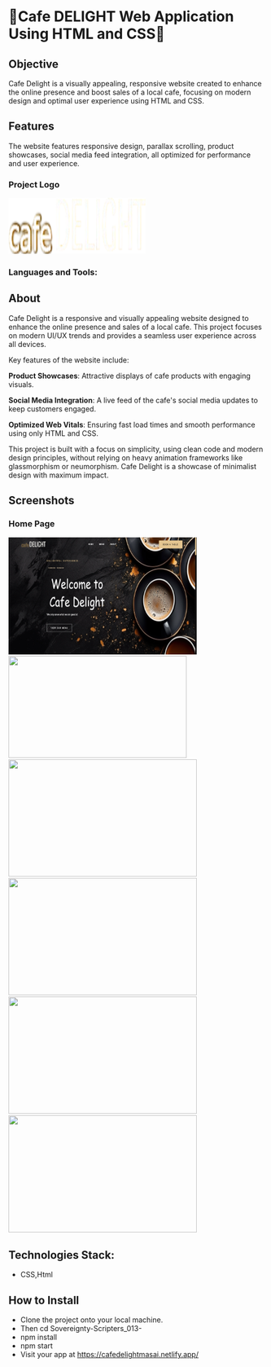 # 🎉Cafe DELIGHT Web Application Using HTML and CSS🎉
## Objective
<div>Cafe Delight is a visually appealing, responsive website created to enhance the online presence and boost sales of a local cafe, focusing on modern design and optimal user experience using HTML and CSS.</div>

## Features
<div>The website features responsive design, parallax scrolling, product showcases, social media feed integration, all optimized for performance and user experience.</div>

<div> 
<h3>Project Logo</h3>
  <img src="./new_file/images/logo.png" width="270px" height="110px">
</div>

<h3 align="left">Languages and Tools:</h3>
 <a href="https://encrypted-tbn0.gstatic.com/images?q=tbn:ANd9GcRMJkgzwPzEJkrrzFg1VJyku2aeTZ0PxNFD0g&s" alt="reactnative" width="40" height="40"/> </a>

## About

Cafe Delight is a responsive and visually appealing website designed to enhance the online presence and sales of a local cafe. This project focuses on modern UI/UX trends and provides a seamless user experience across all devices.

Key features of the website include:

**Product Showcases**: Attractive displays of cafe products with engaging visuals.

**Social Media Integration**: A live feed of the cafe's social media updates to keep customers engaged.

**Optimized Web Vitals**: Ensuring fast load times and smooth performance using only HTML and CSS.

This project is built with a focus on simplicity, using clean code and modern design principles, without relying on heavy animation frameworks like glassmorphism or neumorphism. Cafe Delight is a showcase of minimalist design with maximum impact.



## Screenshots
<div>
<h3>Home Page </h3>
  <img src="./new_file/images/Homepage.png" width="370" height="230px"> 
</div>

<div> 
  <img src="C:\Users\Asus\caffein-corner\new_file\images\SS 2.jpeg" width="350" height="200px">
</div>
<div> 
  <img src="C:\Users\Asus\caffein-corner\new_file\images\SS 3.jpeg" width="370" height="230px">
</div>
<div> 

  <img src="C:\Users\Asus\caffein-corner\new_file\images\SS 4.jpeg" width="370" height="230px"> 
</div>

<div> 
  <img src="C:\Users\Asus\caffein-corner\new_file\images\SS 5.jpeg" width="370" height="230px"> 
</div>

<div> 
 
  <img src="C:\Users\Asus\caffein-corner\new_file\images\SS 6.jpeg" width="370" height="230px"> 
</div>

## Technologies Stack:
* CSS,Html

  
## How to Install
* Clone the project onto your local machine.
* Then cd Sovereignty-Scripters_013-
* npm install
* npm start
* Visit your app at https://cafedelightmasai.netlify.app/
